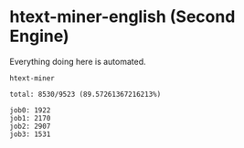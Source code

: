 # htext-miner-english (Second Engine)

Everything doing here is automated.

```
htext-miner

total: 8530/9523 (89.57261367216213%)

job0: 1922
job1: 2170
job2: 2907
job3: 1531
```